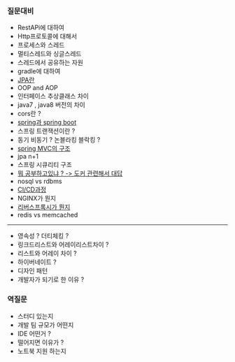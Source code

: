 ### 질문대비
* RestAPi에 대하여 
* Http프로토콜에 대해서 
* 프로세스와 스레드
* 멀티스레드와 싱글스레드
* 스레드에서 공유하는 자원
* gradle에 대하여
* [JPA란](https://github.com/Minkyu222341/studyAndAlgorithm/blob/master/src/main/java/com/sparta/study/JPA.md)
* OOP and AOP 
* 인터페이스 추상클래스 차이
* java7 , java8 버전의 차이 
* cors란 ?
* [spring과 spring boot](https://github.com/Minkyu222341/studyAndAlgorithm/blob/master/src/main/java/com/sparta/study/Spring%20Springboot.md)
* 스프링 트랜잭션이란 ? 
* 동기 비동기 ? 논블라킹 블락킹 ? 
* [spring MVC의 구조](https://github.com/Minkyu222341/studyAndAlgorithm/blob/master/src/main/java/com/sparta/study/%EC%8A%A4%ED%94%84%EB%A7%81MVC.md)
* jpa n+1 
* 스프링 시큐리티 구조 
* [뭐 공부하고있냐 ? -> 도커 관련해서 대답](https://github.com/Minkyu222341/studyAndAlgorithm/blob/master/src/main/java/com/sparta/study/%EB%8F%84%EC%BB%A4.md)
* nosql vs rdbms
* [CI/CD과정](https://github.com/Minkyu222341/studyAndAlgorithm/blob/master/src/main/java/com/sparta/study/CICD.md)
* NGINX가 뭔지
* [리버스프록시가 뭔지](https://github.com/Minkyu222341/studyAndAlgorithm/blob/master/src/main/java/com/sparta/study/%ED%94%84%EB%A1%9D%EC%8B%9C%EC%84%9C%EB%B2%84.md)
* redis vs memcached

---

* 영속성 ? 더티체킹 ?
* 링크드리스트와 어레이리스트차이 ? 
* 리스트와 어레이 차이 ?
* 하이버네이트 ? 
* 디자인 패턴
* 개발자가 되기로 한 이유 ?

### 역질문
* 스터디 있는지
* 개발 팀 규모가 어떤지
* IDE 어떤거 ?
* 떨어지면 이유가 ? 
* 노트북 지원 하는지 
